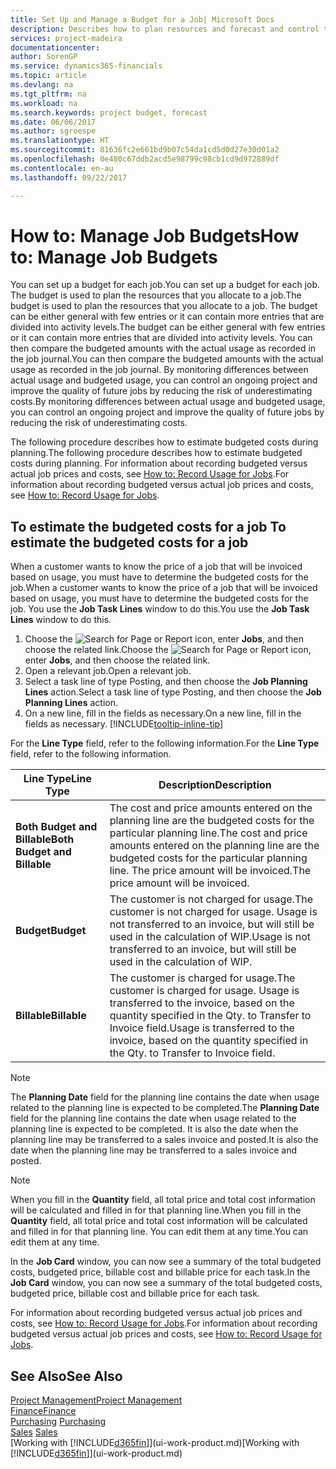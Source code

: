 ```yaml
---
title: Set Up and Manage a Budget for a Job| Microsoft Docs
description: Describes how to plan resources and forecast and control the costs of a project by setting up a budget for each job.
services: project-madeira
documentationcenter: 
author: SorenGP
ms.service: dynamics365-financials
ms.topic: article
ms.devlang: na
ms.tgt_pltfrm: na
ms.workload: na
ms.search.keywords: project budget, forecast
ms.date: 06/06/2017
ms.author: sgroespe
ms.translationtype: HT
ms.sourcegitcommit: 81636fc2e661bd9b07c54da1cd5d0d27e30d01a2
ms.openlocfilehash: 0e480c67ddb2acd5e98799c98cb1cd9d972889df
ms.contentlocale: en-au
ms.lasthandoff: 09/22/2017

---
```

# <a name="how-to-manage-job-budgets"></a><span data-ttu-id="85a16-103">How to: Manage Job Budgets</span><span class="sxs-lookup"><span data-stu-id="85a16-103">How to: Manage Job Budgets</span></span>
<span data-ttu-id="85a16-104">You can set up a budget for each job.</span><span class="sxs-lookup"><span data-stu-id="85a16-104">You can set up a budget for each job.</span></span> <span data-ttu-id="85a16-105">The budget is used to plan the resources that you allocate to a job.</span><span class="sxs-lookup"><span data-stu-id="85a16-105">The budget is used to plan the resources that you allocate to a job.</span></span> <span data-ttu-id="85a16-106">The budget can be either general with few entries or it can contain more entries that are divided into activity levels.</span><span class="sxs-lookup"><span data-stu-id="85a16-106">The budget can be either general with few entries or it can contain more entries that are divided into activity levels.</span></span> <span data-ttu-id="85a16-107">You can then compare the budgeted amounts with the actual usage as recorded in the job journal.</span><span class="sxs-lookup"><span data-stu-id="85a16-107">You can then compare the budgeted amounts with the actual usage as recorded in the job journal.</span></span> <span data-ttu-id="85a16-108">By monitoring differences between actual usage and budgeted usage, you can control an ongoing project and improve the quality of future jobs by reducing the risk of underestimating costs.</span><span class="sxs-lookup"><span data-stu-id="85a16-108">By monitoring differences between actual usage and budgeted usage, you can control an ongoing project and improve the quality of future jobs by reducing the risk of underestimating costs.</span></span>

<span data-ttu-id="85a16-109">The following procedure describes how to estimate budgeted costs during planning.</span><span class="sxs-lookup"><span data-stu-id="85a16-109">The following procedure describes how to estimate budgeted costs during planning.</span></span> <span data-ttu-id="85a16-110">For information about recording budgeted versus actual job prices and costs, see [How to: Record Usage for Jobs](projects-how-record-job-usage.md).</span><span class="sxs-lookup"><span data-stu-id="85a16-110">For information about recording budgeted versus actual job prices and costs, see [How to: Record Usage for Jobs](projects-how-record-job-usage.md).</span></span>  

## <span data-ttu-id="85a16-111"><a name="JobBudgetCosts"></a> To estimate the budgeted costs for a job</span><span class="sxs-lookup"><span data-stu-id="85a16-111"><a name="JobBudgetCosts"></a> To estimate the budgeted costs for a job</span></span>
<span data-ttu-id="85a16-112">When a customer wants to know the price of a job that will be invoiced based on usage, you must have to determine the budgeted costs for the job.</span><span class="sxs-lookup"><span data-stu-id="85a16-112">When a customer wants to know the price of a job that will be invoiced based on usage, you must have to determine the budgeted costs for the job.</span></span> <span data-ttu-id="85a16-113">You use the **Job Task Lines** window to do this.</span><span class="sxs-lookup"><span data-stu-id="85a16-113">You use the **Job Task Lines** window to do this.</span></span>

1. <span data-ttu-id="85a16-114">Choose the ![Search for Page or Report](media/ui-search/search_small.png "Search for Page or Report icon") icon, enter **Jobs**, and then choose the related link.</span><span class="sxs-lookup"><span data-stu-id="85a16-114">Choose the ![Search for Page or Report](media/ui-search/search_small.png "Search for Page or Report icon") icon, enter **Jobs**, and then choose the related link.</span></span>  
2. <span data-ttu-id="85a16-115">Open a relevant job.</span><span class="sxs-lookup"><span data-stu-id="85a16-115">Open a relevant job.</span></span>
3. <span data-ttu-id="85a16-116">Select a task line of type Posting, and then choose the **Job Planning Lines** action.</span><span class="sxs-lookup"><span data-stu-id="85a16-116">Select a task line of type Posting, and then choose the **Job Planning Lines** action.</span></span>
4. <span data-ttu-id="85a16-117">On a new line, fill in the fields as necessary.</span><span class="sxs-lookup"><span data-stu-id="85a16-117">On a new line, fill in the fields as necessary.</span></span> [!INCLUDE[tooltip-inline-tip](includes/tooltip-inline-tip_md.md)]   

<span data-ttu-id="85a16-118">For the **Line Type** field, refer to the following information.</span><span class="sxs-lookup"><span data-stu-id="85a16-118">For the **Line Type** field, refer to the following information.</span></span>  

| <span data-ttu-id="85a16-119">Line Type</span><span class="sxs-lookup"><span data-stu-id="85a16-119">Line Type</span></span> | <span data-ttu-id="85a16-120">Description</span><span class="sxs-lookup"><span data-stu-id="85a16-120">Description</span></span> |
| --- | --- |
| <span data-ttu-id="85a16-121">**Both Budget and Billable**</span><span class="sxs-lookup"><span data-stu-id="85a16-121">**Both Budget and Billable**</span></span> |<span data-ttu-id="85a16-122">The cost and price amounts entered on the planning line are the budgeted costs for the particular planning line.</span><span class="sxs-lookup"><span data-stu-id="85a16-122">The cost and price amounts entered on the planning line are the budgeted costs for the particular planning line.</span></span> <span data-ttu-id="85a16-123">The price amount will be invoiced.</span><span class="sxs-lookup"><span data-stu-id="85a16-123">The price amount will be invoiced.</span></span> |
| <span data-ttu-id="85a16-124">**Budget**</span><span class="sxs-lookup"><span data-stu-id="85a16-124">**Budget**</span></span> |<span data-ttu-id="85a16-125">The customer is not charged for usage.</span><span class="sxs-lookup"><span data-stu-id="85a16-125">The customer is not charged for usage.</span></span> <span data-ttu-id="85a16-126">Usage is not transferred to an invoice, but will still be used in the calculation of WIP.</span><span class="sxs-lookup"><span data-stu-id="85a16-126">Usage is not transferred to an invoice, but will still be used in the calculation of WIP.</span></span> |
| <span data-ttu-id="85a16-127">**Billable**</span><span class="sxs-lookup"><span data-stu-id="85a16-127">**Billable**</span></span> |<span data-ttu-id="85a16-128">The customer is charged for usage.</span><span class="sxs-lookup"><span data-stu-id="85a16-128">The customer is charged for usage.</span></span> <span data-ttu-id="85a16-129">Usage is transferred to the invoice, based on the quantity specified in the Qty. to Transfer to Invoice field.</span><span class="sxs-lookup"><span data-stu-id="85a16-129">Usage is transferred to the invoice, based on the quantity specified in the Qty. to Transfer to Invoice field.</span></span> |

> [!NOTE]  
>   <span data-ttu-id="85a16-130">The **Planning Date** field for the planning line contains the date when usage related to the planning line is expected to be completed.</span><span class="sxs-lookup"><span data-stu-id="85a16-130">The **Planning Date** field for the planning line contains the date when usage related to the planning line is expected to be completed.</span></span> <span data-ttu-id="85a16-131">It is also the date when the planning line may be transferred to a sales invoice and posted.</span><span class="sxs-lookup"><span data-stu-id="85a16-131">It is also the date when the planning line may be transferred to a sales invoice and posted.</span></span>  

> [!NOTE]  
>   <span data-ttu-id="85a16-132">When you fill in the **Quantity** field, all total price and total cost information will be calculated and filled in for that planning line.</span><span class="sxs-lookup"><span data-stu-id="85a16-132">When you fill in the **Quantity** field, all total price and total cost information will be calculated and filled in for that planning line.</span></span> <span data-ttu-id="85a16-133">You can edit them at any time.</span><span class="sxs-lookup"><span data-stu-id="85a16-133">You can edit them at any time.</span></span>

<span data-ttu-id="85a16-134">In the **Job Card** window, you can now see a summary of the total budgeted costs, budgeted price, billable cost and billable price for each task.</span><span class="sxs-lookup"><span data-stu-id="85a16-134">In the **Job Card** window, you can now see a summary of the total budgeted costs, budgeted price, billable cost and billable price for each task.</span></span>

<span data-ttu-id="85a16-135">For information about recording budgeted versus actual job prices and costs, see [How to: Record Usage for Jobs](projects-how-record-job-usage.md).</span><span class="sxs-lookup"><span data-stu-id="85a16-135">For information about recording budgeted versus actual job prices and costs, see [How to: Record Usage for Jobs](projects-how-record-job-usage.md).</span></span>

## <a name="see-also"></a><span data-ttu-id="85a16-136">See Also</span><span class="sxs-lookup"><span data-stu-id="85a16-136">See Also</span></span>
[<span data-ttu-id="85a16-137">Project Management</span><span class="sxs-lookup"><span data-stu-id="85a16-137">Project Management</span></span>](projects-manage-projects.md)  
[<span data-ttu-id="85a16-138">Finance</span><span class="sxs-lookup"><span data-stu-id="85a16-138">Finance</span></span>](finance.md)  
<span data-ttu-id="85a16-139">[Purchasing](purchasing-manage-purchasing.md)       </span><span class="sxs-lookup"><span data-stu-id="85a16-139">[Purchasing](purchasing-manage-purchasing.md)       </span></span>  
<span data-ttu-id="85a16-140">[Sales](sales-manage-sales.md)    </span><span class="sxs-lookup"><span data-stu-id="85a16-140">[Sales](sales-manage-sales.md)    </span></span>  
<span data-ttu-id="85a16-141">[Working with [!INCLUDE[d365fin](includes/d365fin_md.md)]](ui-work-product.md)</span><span class="sxs-lookup"><span data-stu-id="85a16-141">[Working with [!INCLUDE[d365fin](includes/d365fin_md.md)]](ui-work-product.md)</span></span>  

